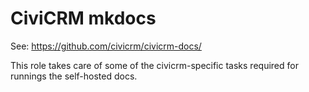 CiviCRM mkdocs
==============

See: https://github.com/civicrm/civicrm-docs/

This role takes care of some of the civicrm-specific tasks required for runnings the self-hosted docs.
